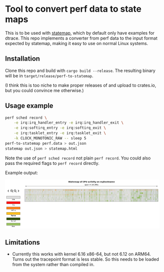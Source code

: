 # Tool to convert perf data to state maps

This is to be used with [statemap](https://github.com/oxidecomputer/statemap),
which by default only have examples for dtrace. This repo implements a converter
from perf data to the input format expected by statemap, making it easy to use
on normal Linux systems.

## Installation

Clone this repo and build with `cargo build --release`. The resulting binary
will be in `target/release/perf-to-statemap`.

(I think this is too niche to make proper releases of and upload to crates.io,
but you could convince me otherwise.)

## Usage example

```bash
perf sched record \
    -e irq:irq_handler_entry -e irq:irq_handler_exit \
    -e irq:softirq_entry -e irq:softirq_exit \
    -e irq:tasklet_entry -e irq:tasklet_exit \
    -k CLOCK_MONOTONIC_RAW -- sleep 5
perf-to-statemap perf.data > out.json
statemap out.json > statemap.html
```

Note the use of `perf sched record` not plain `perf record`. You could also pass
the required flags to `perf record` directly.

Example output:

![Example output](doc/screenshot.png)

## Limitations

* Currently this works with kernel 6.16 x86-64, but not 6.12 on ARM64. Turns out
  the tracepoint format is less stable. So this needs to be loaded from the system
  rather than compiled in.
